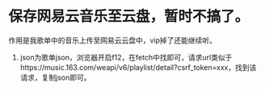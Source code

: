 # 保存网易云音乐至云盘，暂时不搞了。

作用是我歌单中的音乐上传至网易云云盘中，vip掉了还能继续听。

1. json为歌单json，浏览器开启f12，在fetch中找即可，请求url类似于https://music.163.com/weapi/v6/playlist/detail?csrf_token=xxx，找到该请求，复制json即可。
